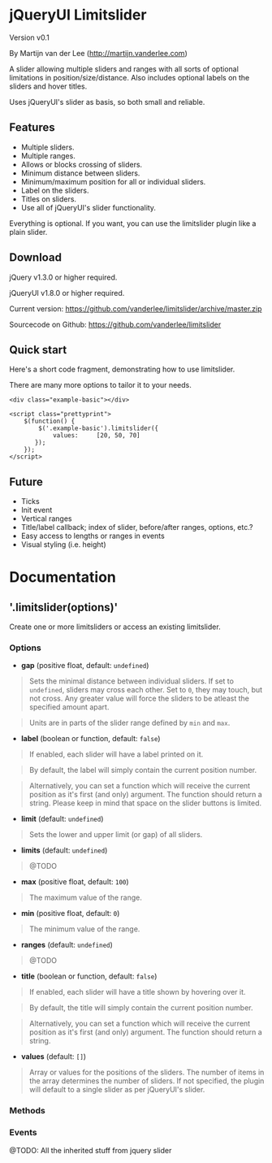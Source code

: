 jQueryUI Limitslider
====================
Version v0.1

By Martijn van der Lee (http://martijn.vanderlee.com)

A slider allowing multiple sliders and ranges with all sorts of optional
limitations in position/size/distance. Also includes optional labels on the
sliders and hover titles.

Uses jQueryUI's slider as basis, so both small and reliable.

Features
--------
-	Multiple sliders.
-	Multiple ranges.
-	Allows or blocks crossing of sliders.
-	Minimum distance between sliders.
-	Minimum/maximum position for all or individual sliders.
-	Label on the sliders.
-	Titles on sliders.
-	Use all of jQueryUI's slider functionality.

Everything is optional. If you want, you can use the limitslider plugin like a
plain slider.

Download
--------
jQuery v1.3.0 or higher required.

jQueryUI v1.8.0 or higher required.

Current version: https://github.com/vanderlee/limitslider/archive/master.zip

Sourcecode on Github: https://github.com/vanderlee/limitslider

Quick start
-----------
Here's a short code fragment, demonstrating how to use limitslider.

There are many more options to tailor it to your needs.

	<div class="example-basic"></div>

	<script class="prettyprint">
		$(function() {
			$('.example-basic').limitslider({
				values:		[20, 50, 70]
		   });
		});
	</script>

Future
------
-	Ticks
-	Init event
-	Vertical ranges
-	Title/label callback; index of slider, before/after ranges, options, etc.?
-	Easy access to lengths or ranges in events
-	Visual styling (i.e. height)

Documentation
=============
'.limitslider(options)'
-----------------------
Create one or more limitsliders or access an existing limitslider.

### Options

-	**gap** (positive float, default: `undefined`)

>	Sets the minimal distance between individual sliders. If set to `undefined`,
	sliders may cross each other. Set to `0`, they may touch, but not cross.
	Any greater value will force the sliders to be atleast the specified amount
	apart.

>	Units are in parts of the slider range defined by `min` and `max`.

-	**label** (boolean or function, default: `false`)

>	If enabled, each slider will have a label printed on it.

>	By default, the	label will simply contain the current position number.

>	Alternatively, you can set a function which will receive the current
	position as it's first (and only) argument. The function should return a
	string. Please keep in mind that space on the slider buttons is limited.

-	**limit** (default: `undefined`)

>	Sets the lower and upper limit (or gap) of all sliders.

-	**limits** (default: `undefined`)

>	@TODO

-	**max** (positive float, default: `100`)

>	The maximum value of the range.

-	**min** (positive float, default: `0`)

>	The minimum value of the range.

-	**ranges** (default: `undefined`)

>	@TODO

-	**title** (boolean or function, default: `false`)

>	If enabled, each slider will have a title shown by hovering over it.

>	By default, the title will simply contain the current position number.

>	Alternatively, you can set a function which will receive the current
	position as it's first (and only) argument. The function should return a
	string.

-	**values** (default: `[]`)

>	Array or values for the positions of the sliders. The number of items in
	the array determines the number of sliders. If not specified, the plugin
	will default to a single slider as per jQueryUI's slider.

### Methods

### Events

@TODO: All the inherited stuff from jquery slider